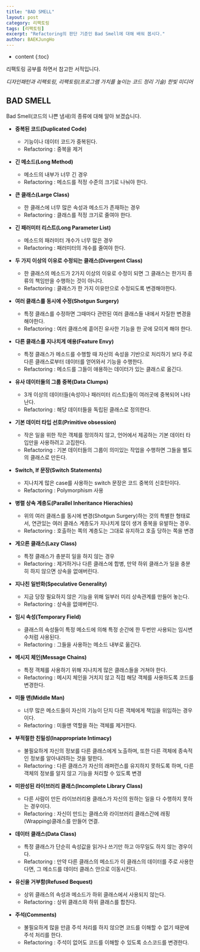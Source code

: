 ```yaml
---
title: "BAD SMELL"
layout: post
category: 리팩토링
tags: [리팩토링]
excerpt: "Refactoring의 판단 기준인 Bad Smell에 대해 배워 봅시다."
author: BAEKJungHo
---
```


* content
{:toc}

리팩토링 공부를 하면서 참고한 서적입니다.

_디자인패턴과 리팩토링, 리팩토링(프로그램 가치를 높이는 코드 정리 기술) 한빛 미디어_

## BAD SMELL

  Bad Smell(코드의 나쁜 냄새)의 종류에 대해 알아 보겠습니다.

  - __중복된 코드(Duplicated Code)__

    - 기능이나 데이터 코드가 중복된다.
    - Refactoring : 중복을 제거

  - __긴 메소드(Long Method)__

    - 메소드의 내부가 너무 긴 경우
    - Refactoring : 메소드를 적정 수준의 크기로 나눠야 한다.

  - __큰 클래스(Large Class)__

    - 한 클래스에 너무 많은 속성과 메소드가 존재하는 경우
    - Refactoring : 클래스를 적정 크기로 줄여야 한다.

  - __긴 패러미터 리스트(Long Parameter List)__

    - 메소드의 패러미터 개수가 너무 많은 경우
    - Refactoring : 패러미터의 개수를 줄여야 한다.

  - __두 가지 이상의 이유로 수정되는 클래스(Divergent Class)__

    - 한 클래스의 메소드가 2가지 이상의 이유로 수정이 되면 그 클래스는 한가지 종류의 책임만을 수행하는 것이 아니다.
    - Refactoring : 클래스가 한 가지 이유만으로 수정되도록 변경해야한다.

  - __여러 클래스를 동시에 수정(Shotgun Surgery)__

    - 특정 클래스를 수정하면 그때마다 관련된 여러 클래스들 내에서 자질한 변경을 해야한다.
    - Refactoring : 여러 클래스에 흩어진 유사한 기능을 한 곳에 모이게 해야 한다.

  - __다른 클래스를 지나치게 애용(Feature Envy)__

    - 특정 클래스가 메소드를 수행할 때 자신의 속성을 기반으로 처리하기 보다 주로 다른 클래스로부터
    데이터를 얻어와서 기능을 수행한다.
    - Refactoring : 메소드를 그들이 애용하는 데이터가 있는 클래스로 옮긴다.

  - __유사 데이터들의 그룹 중복(Data Clumps)__

    - 3개 이상의 데이터들(속성이나 패러미터 리스트)들이 여러곳에 중복되어 나타난다.
    - Refactoring : 해당 데이터들을 독립된 클래스로 정의한다.

  - __기본 데이터 타입 선호(Primitive obsession)__

    - 작은 일을 위한 작은 객체를 정의하지 않고, 언어에서 제공하는 기본 데이터 타입만을
    사용하려고 고집한다.
    - Refactoring : 기본 데이터들의 그룹이 의미있는 작업을 수행하면 그들을 별도의 클래스로 만든다.

  - __Switch, If 문장(Switch Statements)__

    - 지나치게 많은 case를 사용하는 switch 문장은 코드 중복의 신호탄이다.
    - Refactoring : Polymorphism 사용

  - __병렬 상속 계층도(Parallel Inheritance Hierachies)__

    - 위의 여러 클래스를 동시에 변경(Shotgun Surgery)하는 것의 특별한 형태로서,
    연관있는 여러 클래스 계층도가 지나치게 많이 생겨 중복을 유발하는 경우.
    - Refactoring : 호출하는 쪽의 계층도는 그대로 유지하고 호출 당하는 쪽을 변경

  - __게으른 클래스(Lazy Class)__

    - 특정 클래스가 충분히 일을 하지 않는 경우
    - Refactoring : 제거하거나 다른 클래스에 합병, 만약 하위 클래스가 일을 충분히 하지 않으면
    상속을 없애버린다.

  - __지나친 일반화(Speculative Generality)__

    - 지금 당장 필요하지 않은 기능을 위해 일부러 미리 상속관계를 만들어 놓는다.
    - Refactoring : 상속을 없애버린다.

  - __임시 속성(Temporary Field)__

    - 클래스의 속성들이 특정 메소드에 의해 특정 순간에 한 두번만 사용되는 임시변수처럼 사용된다.
    - Refactoring : 그들을 사용하는 메소드 내부로 옮긴다.

  - __메시지 체인(Message Chains)__

    - 특정 객체를 사용하기 위해 지나치게 많은 클래스들을 거쳐야 한다.
    - Refactoring : 메시지 체인을 거치지 않고 직접 해당 객체를 사용하도록 코드를 변경한다.

  - __미들 맨(Middle Man)__

    - 너무 많은 메소드들이 자신의 기능이 단지 다른 객체에게 책임을 위임하는 경우이다.
    - Refactoring : 미들맨 역할을 하는 객체를 제거한다.

  - __부적절한 친밀성(Inappropriate Intimacy)__

    - 불필요하게 자신의 정보를 다른 클래스에게 노출하며, 또한 다른 객체에 종속적인 정보를 알아내려하는 것을
    말한다.
    - Refactoring : 다른 클래스가 자신의 래퍼런스를 유지하지 못하도록 하며, 다른 객체의 정보를
    알지 않고 기능을 처리할 수 있도록 변경

  - __미완성된 라이브러리 클래스(Incomplete Library Class)__

    - 다른 사람이 만든 라이브러리용 클래스가 자신의 원하는 일을 다 수행하지 못하는 경우이다.
    - Refactoring : 자신이 만드는 클래스와 라이브러리 클래스간에 래핑(Wrapping)클래스를 만들어 연결.

  - __데이터 클래스(Data Class)__

    - 특정 클래스가 단순히 속성값을 읽거나 쓰기만 하고 아무일도 하지 않는 경우이다.
    - Refactoring : 만약 다른 클래스의 메소드가 이 클래스의 데이터를 주로 사용한다면, 그 메소드를
    데이터 클래스 안으로 이동시킨다.

  - __유신을 거부함(Refused Bequest)__

    - 상위 클래스의 속성과 메소드가 하위 클래스에서 사용되지 않는다.
    - Refactoring : 상위 클래스와 하위 클래스를 합친다.

  - __주석(Comments)__

    - 불필요하게 많을 만큼 주석 처리를 하지 않으면 코드를 이해할 수 없기 때문에 주석 처리를 한다.
    - Refactoring : 주석이 없어도 코드를 이해할 수 있도록 소스코드를 변경한다.

